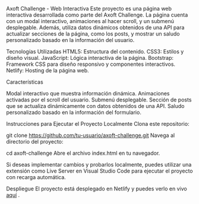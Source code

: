 Axoft Challenge - Web Interactiva
Este proyecto es una página web interactiva desarrollada como parte del Axoft Challenge. La página cuenta con un modal interactivo, animaciones al hacer scroll, y un submenú desplegable. Además, utiliza datos dinámicos obtenidos de una API para actualizar secciones de la página, como los posts, y mostrar un saludo personalizado basado en la información del usuario.

Tecnologías Utilizadas
HTML5: Estructura del contenido.
CSS3: Estilos y diseño visual.
JavaScript: Lógica interactiva de la página.
Bootstrap: Framework CSS para diseño responsivo y componentes interactivos.
Netlify: Hosting de la página web.

Características

Modal interactivo que muestra información dinámica.
Animaciones activadas por el scroll del usuario.
Submenú desplegable.
Sección de posts que se actualiza dinámicamente con datos obtenidos de una API.
Saludo personalizado basado en la información del formulario.

Instrucciones para Ejecutar el Proyecto Localmente
Clona este repositorio:

git clone https://github.com/tu-usuario/axoft-challenge.git
Navega al directorio del proyecto:

cd axoft-challenge
Abre el archivo index.html en tu navegador.

Si deseas implementar cambios y probarlos localmente, puedes utilizar una extensión como Live Server en Visual Studio Code para ejecutar el proyecto con recarga automática.

Despliegue
El proyecto está desplegado en Netlify y puedes verlo en vivo [aquí](http://127.0.0.1:5500/index.html) .
